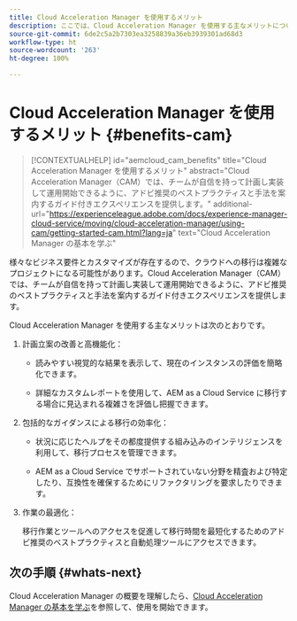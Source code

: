 ```yaml
---
title: Cloud Acceleration Manager を使用するメリット
description: ここでは、Cloud Acceleration Manager を使用する主なメリットについて説明します。
source-git-commit: 6de2c5a2b7303ea3258839a36eb3939301ad68d3
workflow-type: ht
source-wordcount: '263'
ht-degree: 100%

---
```



# Cloud Acceleration Manager を使用するメリット {#benefits-cam}

>[!CONTEXTUALHELP]
>id="aemcloud_cam_benefits"
>title="Cloud Acceleration Manager を使用するメリット"
>abstract="Cloud Acceleration Manager（CAM）では、チームが自信を持って計画し実装して運用開始できるように、アドビ推奨のベストプラクティスと手法を案内するガイド付きエクスペリエンスを提供します。"
>additional-url="https://experienceleague.adobe.com/docs/experience-manager-cloud-service/moving/cloud-acceleration-manager/using-cam/getting-started-cam.html?lang=ja" text="Cloud Acceleration Manager の基本を学ぶ"

様々なビジネス要件とカスタマイズが存在するので、クラウドへの移行は複雑なプロジェクトになる可能性があります。Cloud Acceleration Manager（CAM）では、チームが自信を持って計画し実装して運用開始できるように、アドビ推奨のベストプラクティスと手法を案内するガイド付きエクスペリエンスを提供します。

Cloud Acceleration Manager を使用する主なメリットは次のとおりです。

1. 計画立案の改善と高機能化：

   * 読みやすい視覚的な結果を表示して、現在のインスタンスの評価を簡略化できます。

   * 詳細なカスタムレポートを使用して、AEM as a Cloud Service に移行する場合に見込まれる複雑さを評価し把握できます。

1. 包括的なガイダンスによる移行の効率化：

   * 状況に応じたヘルプをその都度提供する組み込みのインテリジェンスを利用して、移行プロセスを管理できます。

   * AEM as a Cloud Service でサポートされていない分野を精査および特定したり、互換性を確保するためにリファクタリングを要求したりできます。

1. 作業の最適化：

   移行作業とツールへのアクセスを促進して移行時間を最短化するためのアドビ推奨のベストプラクティスと自動処理ツールにアクセスできます。

## 次の手順 {#whats-next}

Cloud Acceleration Manager の概要を理解したら、[Cloud Acceleration Manager の基本を学ぶ](https://experienceleague.adobe.com/docs/experience-manager-cloud-service/moving/cloud-acceleration-manager/using-cam/getting-started-cam.html?lang=ja)を参照して、使用を開始できます。
